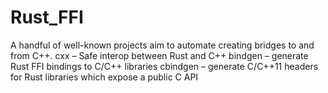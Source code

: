 # Rust_FFI
A handful of well-known projects aim to automate creating bridges to and from C++.  cxx – Safe interop between Rust and C++ bindgen – generate Rust FFI bindings to C/C++ libraries cbindgen – generate C/C++11 headers for Rust libraries which expose a public C API
